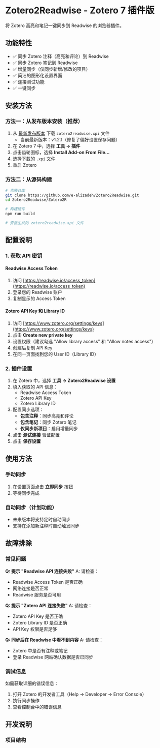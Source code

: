 # Zotero2Readwise - Zotero 7 插件版

将 Zotero 高亮和笔记一键同步到 Readwise 的浏览器插件。

## 功能特性

- ✅ 同步 Zotero 注释（高亮和评论）到 Readwise
- ✅ 同步 Zotero 笔记到 Readwise
- ✅ 增量同步（仅同步新增/修改的项目）
- ✅ 简洁的图形化设置界面
- ✅ 连接测试功能
- ✅ 一键同步

## 安装方法

### 方法一：从发布版本安装（推荐）

1. 从 [最新发布版本](https://github.com/e-alizadeh/Zotero2Readwise/releases/latest) 下载 `zotero2readwise.xpi` 文件
   - 当前最新版本：v1.2.1（修复了偏好设置保存问题）
2. 在 Zotero 7 中，选择 **工具 → 插件**
3. 点击齿轮图标，选择 **Install Add-on From File...**
4. 选择下载的 `.xpi` 文件
5. 重启 Zotero

### 方法二：从源码构建

```bash
# 克隆仓库
git clone https://github.com/e-alizadeh/Zotero2Readwise.git
cd Zotero2Readwise/Zotero2R

# 构建插件
npm run build

# 安装生成的 zotero2readwise.xpi 文件
```

## 配置说明

### 1. 获取 API 密钥

#### Readwise Access Token
1. 访问 [https://readwise.io/access_token](https://readwise.io/access_token)
2. 登录您的 Readwise 账户
3. 复制显示的 Access Token

#### Zotero API Key 和 Library ID
1. 访问 [https://www.zotero.org/settings/keys](https://www.zotero.org/settings/keys)
2. 点击 **Create new private key**
3. 设置权限（建议勾选 "Allow library access" 和 "Allow notes access"）
4. 创建后复制 API Key
5. 在同一页面找到您的 User ID（Library ID）

### 2. 插件设置

1. 在 Zotero 中，选择 **工具 → Zotero2Readwise 设置**
2. 填入获取的 API 信息：
   - Readwise Access Token
   - Zotero API Key
   - Zotero Library ID
3. 配置同步选项：
   - **包含注释**：同步高亮和评论
   - **包含笔记**：同步 Zotero 笔记
   - **仅同步新项目**：启用增量同步
4. 点击 **测试连接** 验证配置
5. 点击 **保存设置**

## 使用方法

### 手动同步
1. 在设置页面点击 **立即同步** 按钮
2. 等待同步完成

### 自动同步（计划功能）
- 未来版本将支持定时自动同步
- 支持在添加新注释时自动触发同步

## 故障排除

### 常见问题

**Q: 提示 "Readwise API 连接失败"**
A: 请检查：
- Readwise Access Token 是否正确
- 网络连接是否正常
- Readwise 服务是否可用

**Q: 提示 "Zotero API 连接失败"**
A: 请检查：
- Zotero API Key 是否正确
- Zotero Library ID 是否正确
- API Key 权限是否足够

**Q: 同步后在 Readwise 中看不到内容**
A: 请检查：
- Zotero 中是否有注释或笔记
- 登录 Readwise 网站确认数据是否已同步

### 调试信息

如需获取详细的错误信息：
1. 打开 Zotero 的开发者工具（Help → Developer → Error Console）
2. 执行同步操作
3. 查看控制台中的错误信息

## 开发说明

### 项目结构